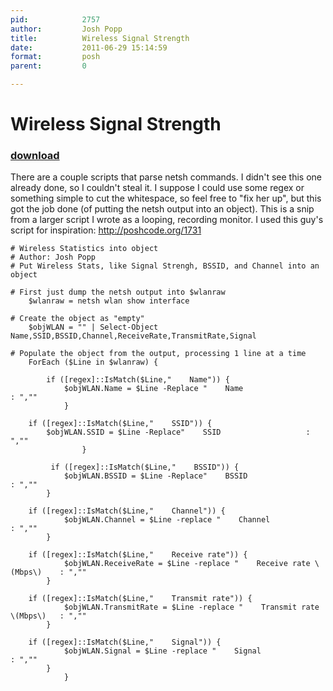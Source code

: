 ```yaml
---
pid:            2757
author:         Josh Popp
title:          Wireless Signal Strength
date:           2011-06-29 15:14:59
format:         posh
parent:         0

---
```


# Wireless Signal Strength

### [download](//scripts/2757.ps1)

There are a couple scripts that parse netsh commands.  I didn't see this one already done, so I couldn't steal it.  I suppose I could use some regex or something simple to cut the whitespace, so feel free to "fix her up", but this got the job done (of putting the netsh output into an object).  This is a snip from a larger script I wrote as a looping, recording monitor.  I used this guy's script for inspiration: http://poshcode.org/1731

```posh
# Wireless Statistics into object
# Author: Josh Popp
# Put Wireless Stats, like Signal Strengh, BSSID, and Channel into an object

# First just dump the netsh output into $wlanraw 
    $wlanraw = netsh wlan show interface

# Create the object as "empty"
    $objWLAN = "" | Select-Object Name,SSID,BSSID,Channel,ReceiveRate,TransmitRate,Signal

# Populate the object from the output, processing 1 line at a time
    ForEach ($Line in $wlanraw) {
        
    	if ([regex]::IsMatch($Line,"    Name")) {
    		$objWLAN.Name = $Line -Replace "    Name                   : ",""
    		}
               
	if ([regex]::IsMatch($Line,"    SSID")) {
		$objWLAN.SSID = $Line -Replace"    SSID                   : ",""
    	       	}
               
         if ([regex]::IsMatch($Line,"    BSSID")) {
    	 	$objWLAN.BSSID = $Line -Replace"    BSSID                  : ",""
		}
               
	if ([regex]::IsMatch($Line,"    Channel")) {
    	   	$objWLAN.Channel = $Line -replace "    Channel                : ",""
		}
               
	if ([regex]::IsMatch($Line,"    Receive rate")) {
    	   	$objWLAN.ReceiveRate = $Line -replace "    Receive rate \(Mbps\)    : ",""
		}   
               
	if ([regex]::IsMatch($Line,"    Transmit rate")) {
    	   	$objWLAN.TransmitRate = $Line -replace "    Transmit rate \(Mbps\)   : ",""
		}  
               
	if ([regex]::IsMatch($Line,"    Signal")) {
    	   	$objWLAN.Signal = $Line -replace "    Signal                 : ",""
		}
        	}
```
